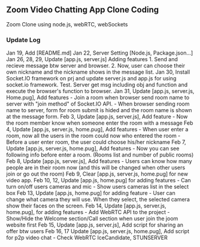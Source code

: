 ## Zoom Video Chatting App Clone Coding
Zoom Clone using node.js, webRTC, webSockets

### Update Log
Jan 19, Add [README.md]
Jan 22, Server Setting [Node.js, Package.json...]
Jan 26, 28, 29, Update [app.js, server.js]
                Adding features 1. Send and recieve message btw server and browser.
                                2. Now, user can choose their own nickname and the nickname shows in the message list.
Jan 30, Install Socket.IO framework on prj and update server.js and app.js for using socket.io framework.
                Test. Server get msg including obj and function and execute the browser's function to browser.
Jan 31, Update [app.js, server.js, Home.pug], Add features
                - Join a room when browser send room name to server with "join method" of Socket.IO API.
                - When browser sending room name to server, form for room submit is hided and the room name is shown at the message form.
Feb 3, Update [app.js, server.js], Add feature
                - Now the room member know when someone enter the room with a message
Feb 4, Update [app.js, server.js, home.pug], Add features
                - When user enter a room, now all the users in the room could now who entered the room
                - Before a user enter room, the user could choose his/her nickname
Feb 7, Update [app.js, server.js, home.pug], Add features
                - Now you can see following info before enter a room.
                    (Rooms list and number of public rooms)
Feb 8, Update [app.js, server.js], Add features
                - Users can know how many people are in their room now
                    (and this will be changed when other users join or go out the room)
Feb 9, Clear [app.js, server.js, home.pug] for new video app.
Feb 10, 12, Update [app.js, home.pug] for adding features
                - Can turn on/off users cameras and mic
                - Show users cameras list in the select box
Feb 13, Update [app.js, home.pug] for adding feature
                - User can change what camera they will use. When they select, the selected camera show their faces on the screen.
Feb 14, Update [app.js, server.js, home.pug], for adding features
                - Add WebRTC API to the project
                - Show/Hide the Welcome section/Call section when user join the joom website first
Feb 15, Update [app.js, server.js], Add script for sharing an offer btw users
Feb 16, 17 Update [app.js, server.js, home.pug], Add script for p2p video chat
                - Check WebRTC IceCandidate, STUNSERVER